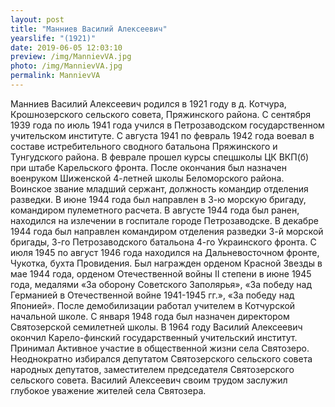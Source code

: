 ```yaml
---
layout: post
title: "Манниев Василий Алексеевич"
yearslife: "(1921)"
date: 2019-06-05 12:03:10
preview: /img/MannievVA.jpg
photo: /img/MannievVA.jpg
permalink: MannievVA
---
```


Манниев Василий Алексеевич родился в 1921 году в д. Котчура, Крошнозерского сельского совета, Пряжинского района. С сентября 1939 года по июль 1941 года учился в Петрозаводском государственном учительском институте. С августа 1941 по февраль 1942 года воевал в составе истребительного сводного батальона Пряжинского и Тунгудского района. В феврале прошел курсы спецшколы ЦК ВКП(б) при штабе Карельского фронта. После окончания был назначен военруком Шиженской 4-летней школы Беломорского района. Воинское звание младший сержант, должность командир отделения разведки. В июне 1944 года был направлен в 3-ю морскую бригаду, командиром пулеметного расчета. В августе 1944 года был ранен, находился на излечении в госпитале городе Петрозаводске. В декабре 1944 года был направлен командиром отделения разведки 3-й морской бригады, 3-го Петрозаводского батальона 4-го Украинского фронта. С июля 1945 по август 1946 года находился на Дальневосточном фронте, Чукотка, бухта Провидения. Был награжден орденом Красной Звезды в мае 1944 года, орденом Отечественной войны II степени в июне 1945 года, медалями «За оборону Советского Заполярья», «За победу над Германией в Отечественной войне 1941-1945 гг.», «За победу над Японией». После демобилизации работал учителем в Котчурской начальной школе. С января 1948 года был назначен директором Святозерской семилетней школы. В 1964 году Василий Алексеевич окончил Карело-финский государственный учительский институт. Принимал Активное участие в общественной жизни села Святозеро. Неоднократно избирался депутатом Святозерского сельского совета народных депутатов, заместителем председателя Святозерского сельского совета. Василий Алексеевич своим трудом заслужил глубокое уважение жителей села Святозера.